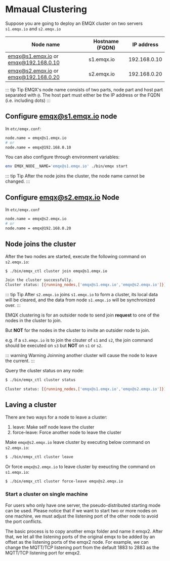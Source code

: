 # Mmaual Clustering

Suppose you are going to deploy an EMQX cluster on two servers
`s1.emqx.io` and `s2.emqx.io`

|             Node name                | Hostname (FQDN) | IP address   |
| ------------------------------------ | --------------- | ------------ |
| emqx@s1.emqx.io or emqx@192.168.0.10 | s1.emqx.io      | 192.168.0.10 |
| emqx@s2.emqx.io or emqx@192.168.0.20 | s2.emqx.io      | 192.168.0.20 |

::: tip Tip
EMQX's node name consists of two parts, node part and host part separated with `@`.
The host part must either be the IP address or the FQDN (i.e. including dots)
:::

## Configure emqx@s1.emqx.io node

In `etc/emqx.conf`:

```bash
node.name = emqx@s1.emqx.io
# or
node.name = emqx@192.168.0.10
```

You can also configure through environment variables:

```bash
env EMQX_NODE__NAME='emqx@s1.emqx.io' ./bin/emqx start
```

::: tip Tip
After the node joins the cluster, the node name cannot be changed.
:::

## Configure emqx@s2.emqx.io Node

In `etc/emqx.conf`

```bash
node.name = emqx@s2.emqx.io
# or
node.name = emqx@192.168.0.20
```

## Node joins the cluster

After the two nodes are started, execute the following command on `s2.emqx.io`:

```bash
$ ./bin/emqx_ctl cluster join emqx@s1.emqx.io

Join the cluster successfully.
Cluster status: [{running_nodes,['emqx@s1.emqx.io','emqx@s2.emqx.io']}]
```
::: tip Tip
After `s2.emqx.io` joins `s1.emqx.io` to form a cluster,
its local data will be cleared, and the data from node `s1.emqx.io`
will be synchronized over.
:::

EMQX clustering is for an outsider node to send join **request**
to one of the nodes in the cluster to join.

But **NOT** for the nodes in the cluster to invite an outsider node
to join.

e.g. if a `s3.emqx.io` is to join the clsuter of `s1` and `s2`,
the join command should be executed on `s3` but **NOT** on `s1` or `s2`.

::: warning Warning
Joinning another cluster will cause the node to leave the current.
:::

Query the cluster status on any node:

```bash
$ ./bin/emqx_ctl cluster status

Cluster status: [{running_nodes,['emqx@s1.emqx.io','emqx@s2.emqx.io']}]
```

## Laving a cluster

There are two ways for a node to leave a cluster:

1. leave: Make self node leave the cluster
2. force-leave: Force another node to leave the cluster

Make `emqx@s2.emqx.io` leave cluster by executing below command on `s2.emqx.io`:

```bash
$ ./bin/emqx_ctl cluster leave
```

Or force `emqx@s2.emqx.io` to leave cluster by exeucting the command on `s1.emqx.io`:

```bash
$ ./bin/emqx_ctl cluster force-leave emqx@s2.emqx.io
```

### Start a cluster on single machine

For users who only have one server, the pseudo-distributed starting mode can be used.
Please notice that if we want to start two or more nodes on one machine, we must adjust
the listening port of the other node to avoid the port conflicts.

The basic process is to copy another emqx folder and name it emqx2.
After that, we let all the listening ports of the original emqx to be added by an offset
as the listening ports of the emqx2 node.
For example, we can change the MQTT/TCP listening port from the default 1883 to 2883 as
the MQTT/TCP listening port for emqx2.
